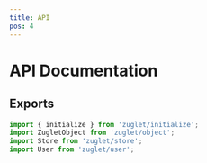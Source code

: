 ```yaml
---
title: API
pos: 4
---
```


# API Documentation

## Exports

``` javascript
import { initialize } from 'zuglet/initialize';
import ZugletObject from 'zuglet/object';
import Store from 'zuglet/store';
import User from 'zuglet/user';
```
